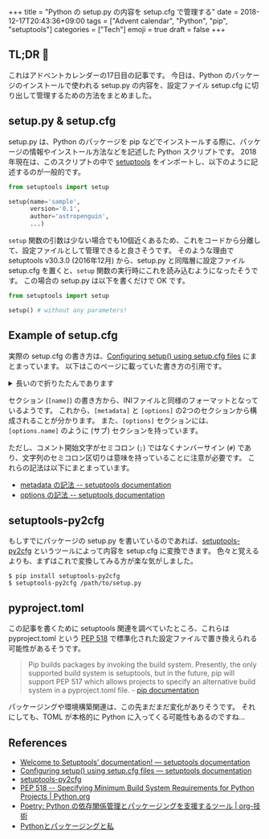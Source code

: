 +++
title = "Python の setup.py の内容を setup.cfg で管理する"
date  = 2018-12-17T20:43:36+09:00
tags  = ["Advent calendar", "Python", "pip", "setuptools"]
categories  = ["Tech"]
emoji = true
draft = false
+++

## TL;DR :christmas_tree:

これはアドベントカレンダーの17日目の記事です。
今日は、Python のパッケージのインストールで使われる setup.py の内容を、設定ファイル setup.cfg に切り出して管理するための方法をまとめました。

## setup.py & setup.cfg

setup.py は、Python のパッケージを pip などでインストールする際に、パッケージの情報やインストール方法などを記述した Python スクリプトです。
2018年現在は、このスクリプトの中で [setuptools](https://setuptools.readthedocs.io/en/latest/) をインポートし、以下のように記述するのが一般的です。

```python
from setuptools import setup

setup(name='sample',
      version='0.1',
      author='astropenguin',
      ...)
```

`setup` 関数の引数は少ない場合でも10個近くあるため、これをコードから分離して、設定ファイルとして管理できると良さそうです。
そのような理由で setuptools v30.3.0 (2016年12月) から、setup.py と同階層に設定ファイル setup.cfg を置くと、`setup` 関数の実行時にこれを読み込むようになったそうです。
この場合の setup.py は以下を書くだけで OK です。

```python
from setuptools import setup

setup() # without any parameters!
```

## Example of setup.cfg

実際の setup.cfg の書き方は、[Configuring setup() using setup.cfg files](https://setuptools.readthedocs.io/en/latest/setuptools.html#configuring-setup-using-setup-cfg-files) にまとまっています。
以下はこのページに載っていた書き方の引用です。

<details>
<summary>長いので折りたたんであります</summary>

```ini
[metadata]
name = my_package
version = attr: src.VERSION
description = My package description
long_description = file: README.rst, CHANGELOG.rst, LICENSE.rst
keywords = one, two
license = BSD 3-Clause License
classifiers =
    Framework :: Django
    Programming Language :: Python :: 3
    Programming Language :: Python :: 3.5

[options]
zip_safe = False
include_package_data = True
packages = find:
scripts =
  bin/first.py
  bin/second.py
install_requires =
  requests
  importlib; python_version == "2.6"

[options.package_data]
* = *.txt, *.rst
hello = *.msg

[options.extras_require]
pdf = ReportLab>=1.2; RXP
rest = docutils>=0.3; pack ==1.1, ==1.3

[options.packages.find]
exclude =
    src.subpackage1
    src.subpackage2

[options.data_files]
/etc/my_package =
    site.d/00_default.conf
    host.d/00_default.conf
data = data/img/logo.png, data/svg/icon.svg
```

</details>

セクション (`[name]`) の書き方から、INIファイルと同様のフォーマットとなっているようです。
これから、`[metadata]` と `[options]` の2つのセクションから構成されることが分かります。
また、`[options]` セクションには、`[options.name]` のように (サブ) セクションを持っています。

ただし、コメント開始文字がセミコロン (`;`) ではなくナンバーサイン (`#`) であり、文字列のセミコロン区切りは意味を持っていることに注意が必要です。
これらの記法は以下にまとまっています。

+ [metadata の記法 -- setuptools documentation](https://setuptools.readthedocs.io/en/latest/setuptools.html#metadata)
+ [options の記法 -- setuptools documentation](https://setuptools.readthedocs.io/en/latest/setuptools.html#options)

## setuptools-py2cfg

もしすでにパッケージの setup.py を書いているのであれば、[setuptools-py2cfg](https://github.com/gvalkov/setuptools-py2cfg) というツールによって内容を setup.cfg に変換できます。
色々と覚えるよりも、まずはこれで変換してみる方が楽な気がしました。

```shell
$ pip install setuptools-py2cfg
$ setuptools-py2cfg /path/to/setup.py
```

## pyproject.toml

この記事を書くために setuptools 関連を調べていたところ、これらは pyproject.toml という [PEP 518](https://www.python.org/dev/peps/pep-0518/) で標準化された設定ファイルで置き換えられる可能性があるそうです。

> Pip builds packages by invoking the build system. Presently, the only supported build system is setuptools, but in the future, pip will support PEP 517 which allows projects to specify an alternative build system in a pyproject.toml file. - [pip documentation](https://pip.pypa.io/en/stable/reference/pip/)

パッケージングや環境構築関連は、この先まだまだ変化がありそうです。
それにしても、TOML が本格的に Python に入ってくる可能性もあるのですね...

## References

+ [Welcome to Setuptools’ documentation\! — setuptools documentation](https://setuptools.readthedocs.io/en/latest/)
+ [Configuring setup() using setup.cfg files — setuptools documentation](https://setuptools.readthedocs.io/en/latest/setuptools.html#configuring-setup-using-setup-cfg-files)
+ [setuptools\-py2cfg](https://github.com/gvalkov/setuptools-py2cfg)
+ [PEP 518 \-\- Specifying Minimum Build System Requirements for Python Projects \| Python\.org](https://www.python.org/dev/peps/pep-0518/)
+ [Poetry: Python の依存関係管理とパッケージングを支援するツール \| org\-技術](https://org-technology.com/posts/python-poetry.html)
+ [Pythonとパッケージングと私](https://www.slideshare.net/aodag/python-79546865)